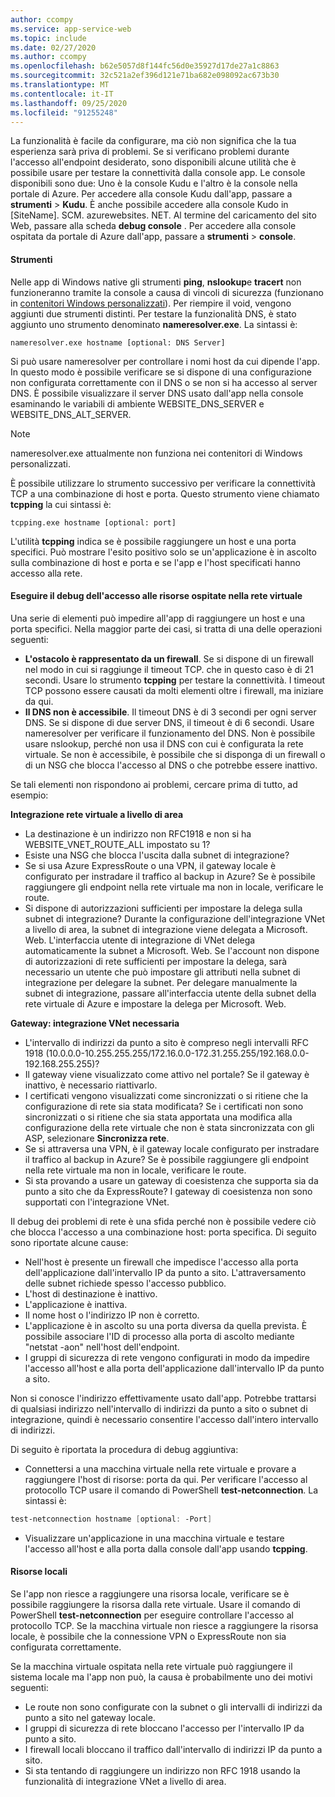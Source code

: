 ```yaml
---
author: ccompy
ms.service: app-service-web
ms.topic: include
ms.date: 02/27/2020
ms.author: ccompy
ms.openlocfilehash: b62e5057d8f144fc56d0e35927d17de27a1c8863
ms.sourcegitcommit: 32c521a2ef396d121e71ba682e098092ac673b30
ms.translationtype: MT
ms.contentlocale: it-IT
ms.lasthandoff: 09/25/2020
ms.locfileid: "91255248"
---
```

La funzionalità è facile da configurare, ma ciò non significa che la tua esperienza sarà priva di problemi. Se si verificano problemi durante l'accesso all'endpoint desiderato, sono disponibili alcune utilità che è possibile usare per testare la connettività dalla console app. Le console disponibili sono due: Uno è la console Kudu e l'altro è la console nella portale di Azure. Per accedere alla console Kudu dall'app, passare a **strumenti**  >  **Kudu**. È anche possibile accedere alla console Kudo in [SiteName]. SCM. azurewebsites. NET. Al termine del caricamento del sito Web, passare alla scheda **debug console** . Per accedere alla console ospitata da portale di Azure dall'app, passare a **strumenti**  >  **console**.

#### <a name="tools"></a>Strumenti
Nelle app di Windows native gli strumenti **ping**, **nslookup**e **tracert** non funzioneranno tramite la console a causa di vincoli di sicurezza (funzionano in [contenitori Windows personalizzati](../articles/app-service/quickstart-custom-container.md)). Per riempire il void, vengono aggiunti due strumenti distinti. Per testare la funzionalità DNS, è stato aggiunto uno strumento denominato **nameresolver.exe**. La sintassi è:

```console
nameresolver.exe hostname [optional: DNS Server]
```

Si può usare nameresolver per controllare i nomi host da cui dipende l'app. In questo modo è possibile verificare se si dispone di una configurazione non configurata correttamente con il DNS o se non si ha accesso al server DNS. È possibile visualizzare il server DNS usato dall'app nella console esaminando le variabili di ambiente WEBSITE_DNS_SERVER e WEBSITE_DNS_ALT_SERVER.

> [!NOTE]
> nameresolver.exe attualmente non funziona nei contenitori di Windows personalizzati.
>

È possibile utilizzare lo strumento successivo per verificare la connettività TCP a una combinazione di host e porta. Questo strumento viene chiamato **tcpping** la cui sintassi è:

```console
tcpping.exe hostname [optional: port]
```

L'utilità **tcpping** indica se è possibile raggiungere un host e una porta specifici. Può mostrare l'esito positivo solo se un'applicazione è in ascolto sulla combinazione di host e porta e se l'app e l'host specificati hanno accesso alla rete.

#### <a name="debug-access-to-virtual-network-hosted-resources"></a>Eseguire il debug dell'accesso alle risorse ospitate nella rete virtuale
Una serie di elementi può impedire all'app di raggiungere un host e una porta specifici. Nella maggior parte dei casi, si tratta di una delle operazioni seguenti:

* **L'ostacolo è rappresentato da un firewall**. Se si dispone di un firewall nel modo in cui si raggiunge il timeout TCP. che in questo caso è di 21 secondi. Usare lo strumento **tcpping** per testare la connettività. I timeout TCP possono essere causati da molti elementi oltre i firewall, ma iniziare da qui.
* **Il DNS non è accessibile**. Il timeout DNS è di 3 secondi per ogni server DNS. Se si dispone di due server DNS, il timeout è di 6 secondi. Usare nameresolver per verificare il funzionamento del DNS. Non è possibile usare nslookup, perché non usa il DNS con cui è configurata la rete virtuale. Se non è accessibile, è possibile che si disponga di un firewall o di un NSG che blocca l'accesso al DNS o che potrebbe essere inattivo.

Se tali elementi non rispondono ai problemi, cercare prima di tutto, ad esempio:

**Integrazione rete virtuale a livello di area**
* La destinazione è un indirizzo non RFC1918 e non si ha WEBSITE_VNET_ROUTE_ALL impostato su 1?
* Esiste una NSG che blocca l'uscita dalla subnet di integrazione?
* Se si usa Azure ExpressRoute o una VPN, il gateway locale è configurato per instradare il traffico al backup in Azure? Se è possibile raggiungere gli endpoint nella rete virtuale ma non in locale, verificare le route.
* Si dispone di autorizzazioni sufficienti per impostare la delega sulla subnet di integrazione? Durante la configurazione dell'integrazione VNet a livello di area, la subnet di integrazione viene delegata a Microsoft. Web. L'interfaccia utente di integrazione di VNet delega automaticamente la subnet a Microsoft. Web. Se l'account non dispone di autorizzazioni di rete sufficienti per impostare la delega, sarà necessario un utente che può impostare gli attributi nella subnet di integrazione per delegare la subnet. Per delegare manualmente la subnet di integrazione, passare all'interfaccia utente della subnet della rete virtuale di Azure e impostare la delega per Microsoft. Web.

**Gateway: integrazione VNet necessaria**
* L'intervallo di indirizzi da punto a sito è compreso negli intervalli RFC 1918 (10.0.0.0-10.255.255.255/172.16.0.0-172.31.255.255/192.168.0.0-192.168.255.255)?
* Il gateway viene visualizzato come attivo nel portale? Se il gateway è inattivo, è necessario riattivarlo.
* I certificati vengono visualizzati come sincronizzati o si ritiene che la configurazione di rete sia stata modificata?  Se i certificati non sono sincronizzati o si ritiene che sia stata apportata una modifica alla configurazione della rete virtuale che non è stata sincronizzata con gli ASP, selezionare **Sincronizza rete**.
* Se si attraversa una VPN, è il gateway locale configurato per instradare il traffico al backup in Azure? Se è possibile raggiungere gli endpoint nella rete virtuale ma non in locale, verificare le route.
* Si sta provando a usare un gateway di coesistenza che supporta sia da punto a sito che da ExpressRoute? I gateway di coesistenza non sono supportati con l'integrazione VNet.

Il debug dei problemi di rete è una sfida perché non è possibile vedere ciò che blocca l'accesso a una combinazione host: porta specifica. Di seguito sono riportate alcune cause:

* Nell'host è presente un firewall che impedisce l'accesso alla porta dell'applicazione dall'intervallo IP da punto a sito. L'attraversamento delle subnet richiede spesso l'accesso pubblico.
* L'host di destinazione è inattivo.
* L'applicazione è inattiva.
* Il nome host o l'indirizzo IP non è corretto.
* L'applicazione è in ascolto su una porta diversa da quella prevista. È possibile associare l'ID di processo alla porta di ascolto mediante "netstat -aon" nell'host dell'endpoint.
* I gruppi di sicurezza di rete vengono configurati in modo da impedire l'accesso all'host e alla porta dell'applicazione dall'intervallo IP da punto a sito.

Non si conosce l'indirizzo effettivamente usato dall'app. Potrebbe trattarsi di qualsiasi indirizzo nell'intervallo di indirizzi da punto a sito o subnet di integrazione, quindi è necessario consentire l'accesso dall'intero intervallo di indirizzi.

Di seguito è riportata la procedura di debug aggiuntiva:

* Connettersi a una macchina virtuale nella rete virtuale e provare a raggiungere l'host di risorse: porta da qui. Per verificare l'accesso al protocollo TCP usare il comando di PowerShell **test-netconnection**. La sintassi è:

```powershell
test-netconnection hostname [optional: -Port]
```

* Visualizzare un'applicazione in una macchina virtuale e testare l'accesso all'host e alla porta dalla console dall'app usando **tcpping**.

#### <a name="on-premises-resources"></a>Risorse locali ####

Se l'app non riesce a raggiungere una risorsa locale, verificare se è possibile raggiungere la risorsa dalla rete virtuale. Usare il comando di PowerShell **test-netconnection** per eseguire controllare l'accesso al protocollo TCP. Se la macchina virtuale non riesce a raggiungere la risorsa locale, è possibile che la connessione VPN o ExpressRoute non sia configurata correttamente.

Se la macchina virtuale ospitata nella rete virtuale può raggiungere il sistema locale ma l'app non può, la causa è probabilmente uno dei motivi seguenti:

* Le route non sono configurate con la subnet o gli intervalli di indirizzi da punto a sito nel gateway locale.
* I gruppi di sicurezza di rete bloccano l'accesso per l'intervallo IP da punto a sito.
* I firewall locali bloccano il traffico dall'intervallo di indirizzi IP da punto a sito.
* Si sta tentando di raggiungere un indirizzo non RFC 1918 usando la funzionalità di integrazione VNet a livello di area.